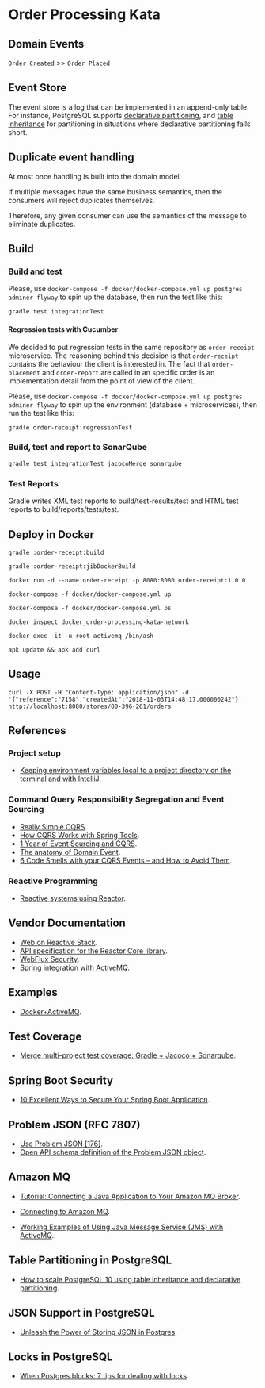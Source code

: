 # Order Processing Kata

## Domain Events

`Order Created` >> `Order Placed`

## Event Store

The event store is a log that can be implemented in an append-only table. For instance, PostgreSQL supports [declarative partitioning](https://www.postgresql.org/docs/current/ddl-partitioning.html), and [table inheritance](https://www.postgresql.org/docs/current/ddl-inherit.html) for partitioning in situations where declarative partitioning falls short.

## Duplicate event handling

At most once handling is built into the domain model.

If multiple messages have the same business semantics, then the consumers will reject duplicates themselves.

Therefore, any given consumer can use the semantics of the message to eliminate duplicates.

## Build

### Build and test

Please, use `docker-compose -f docker/docker-compose.yml up postgres adminer flyway` to spin up the database, then run the test like this:

```text
gradle test integrationTest
```

#### Regression tests with Cucumber

We decided to put regression tests in the same repository as `order-receipt` microservice. The reasoning behind this decision is that `order-receipt` contains the behaviour the client is interested in. The fact that `order-placement` and `order-report` are called in an specific order is an implementation detail from the point of view of the client.

Please, use `docker-compose -f docker/docker-compose.yml up postgres adminer flyway` to spin up the environment (database + microservices), then run the test like this:

```text
gradle order-receipt:regressionTest
```

### Build, test and report to SonarQube

```text
gradle test integrationTest jacocoMerge sonarqube
```

### Test Reports
Gradle writes XML test reports to build/test-results/test and HTML test reports to build/reports/tests/test.

## Deploy in Docker

`gradle :order-receipt:build`

`gradle :order-receipt:jibDockerBuild`

`docker run -d --name order-receipt -p 8080:8080 order-receipt:1.0.0`

`docker-compose -f docker/docker-compose.yml up`

`docker-compose -f docker/docker-compose.yml ps`

`docker inspect docker_order-processing-kata-network`

`docker exec -it -u root activemq /bin/ash`

`apk update && apk add curl`

## Usage

```text
curl -X POST -H "Content-Type: application/json" -d '{"reference":"7158","createdAt":"2018-11-03T14:48:17.000000242"}' http://localhost:8080/stores/00-396-261/orders
```

## References

### Project setup

* [Keeping environment variables local to a project directory on the terminal and with IntelliJ](https://medium.com/@tmaslen/keeping-environment-variables-local-to-a-project-directory-on-the-terminal-and-with-intellij-c928c2016599).

### Command Query Responsibility Segregation and Event Sourcing

* [Really Simple CQRS](https://kalele.io/blog-posts/really-simple-cqrs/).
* [How CQRS Works with Spring Tools](https://thenewstack.io/how-cqrs-works-with-spring-tools/).
* [1 Year of Event Sourcing and CQRS](https://hackernoon.com/1-year-of-event-sourcing-and-cqrs-fb9033ccd1c6).
* [The anatomy of Domain Event](https://blog.arkency.com/2016/05/the-anatomy-of-domain-event/).
* [6 Code Smells with your CQRS Events – and How to Avoid Them](http://danielwhittaker.me/2014/10/18/6-code-smells-cqrs-events-avoid/).

### Reactive Programming

* [Reactive systems using Reactor](https://musigma.blog/2016/11/21/reactor.html).

## Vendor Documentation

* [Web on Reactive Stack](https://docs.spring.io/spring/docs/current/spring-framework-reference/web-reactive.html).
* [API specification for the Reactor Core library](https://projectreactor.io/docs/core/release/api/index.html).
* [WebFlux Security](https://docs.spring.io/spring-boot/docs/current/reference/html/boot-features-security.html#boot-features-security-webflux).
* [Spring integration with ActiveMQ](https://docs.spring.io/spring/docs/current/spring-framework-reference/integration.html#jms).

## Examples

* [Docker+ActiveMQ](https://github.com/daggerok/spring-boot-rest-jms-activemq).

## Test Coverage

* [Merge multi-project test coverage: Gradle + Jacoco + Sonarqube](https://cristian.io/post/sonar-coverage/).

## Spring Boot Security

* [10 Excellent Ways to Secure Your Spring Boot Application](https://developer.okta.com/blog/2018/07/30/10-ways-to-secure-spring-boot).

## Problem JSON (RFC 7807)

* [Use Problem JSON [176]](https://opensource.zalando.com/restful-api-guidelines/index.html#176).
* [Open API schema definition of the Problem JSON object](https://opensource.zalando.com/problem/schema.yaml).

## Amazon MQ

* [Tutorial: Connecting a Java Application to Your Amazon MQ Broker](https://docs.aws.amazon.com/amazon-mq/latest/developer-guide/amazon-mq-connecting-application.html).

* [Connecting to Amazon MQ](https://docs.aws.amazon.com/amazon-mq/latest/developer-guide/connecting-to-amazon-mq.html).

* [Working Examples of Using Java Message Service (JMS) with ActiveMQ](https://docs.aws.amazon.com/amazon-mq/latest/developer-guide/amazon-mq-working-java-example.html).

## Table Partitioning in PostgreSQL

* [How to scale PostgreSQL 10 using table inheritance and declarative partitioning](https://blog.timescale.com/scaling-partitioning-data-postgresql-10-explained-cd48a712a9a1).

## JSON Support in PostgreSQL

* [Unleash the Power of Storing JSON in Postgres](https://blog.codeship.com/unleash-the-power-of-storing-json-in-postgres/).

## Locks in PostgreSQL

* [When Postgres blocks: 7 tips for dealing with locks](https://www.citusdata.com/blog/2018/02/22/seven-tips-for-dealing-with-postgres-locks/).